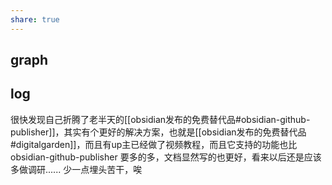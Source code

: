 ```yaml
---
share: true
---
```

## graph
## log

很快发现自己折腾了老半天的[[obsidian发布的免费替代品#obsidian-github-publisher]]，其实有个更好的解决方案，也就是[[obsidian发布的免费替代品#digitalgarden]]，而且有up主已经做了视频教程，而且它支持的功能也比 obsidian-github-publisher 要多的多，文档显然写的也更好，看来以后还是应该多做调研...... 少一点埋头苦干，唉
